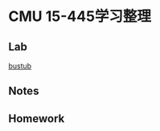 # CMU 15-445学习整理

## Lab

[bustub](https://github.com/BinyuHuang-nju/bustub/tree/main)

## Notes

## Homework
